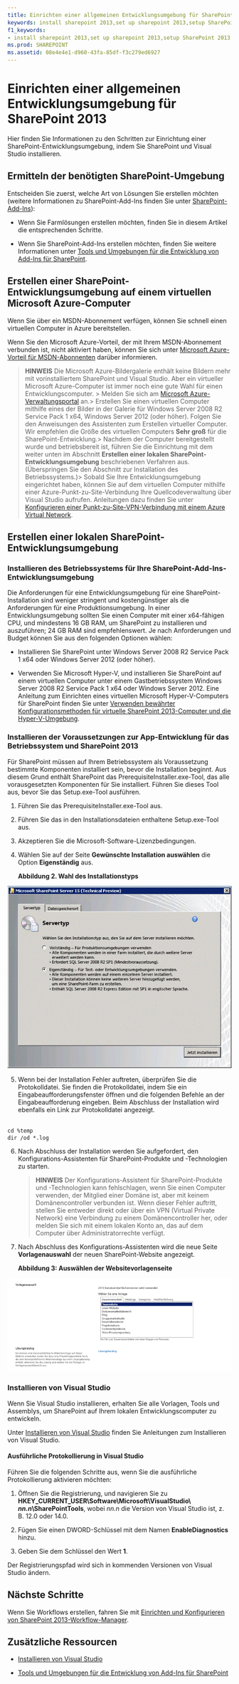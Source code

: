 ```yaml
---
title: Einrichten einer allgemeinen Entwicklungsumgebung für SharePoint 2013
keywords: install sharepoint 2013,set up sharepoint 2013,setup SharePoint 2013
f1_keywords:
- install sharepoint 2013,set up sharepoint 2013,setup SharePoint 2013
ms.prod: SHAREPOINT
ms.assetid: 08e4e4e1-d960-43fa-85df-f3c279ed6927
---
```



# Einrichten einer allgemeinen Entwicklungsumgebung für SharePoint 2013
Hier finden Sie Informationen zu den Schritten zur Einrichtung einer SharePoint-Entwicklungsumgebung, indem Sie SharePoint und Visual Studio installieren.
## Ermitteln der benötigten SharePoint-Umgebung
<a name="SP15_bk_determinedevenv"> </a>

Entscheiden Sie zuerst, welche Art von Lösungen Sie erstellen möchten (weitere Informationen zu SharePoint-Add-Ins finden Sie unter  [SharePoint-Add-Ins](http://msdn.microsoft.com/library/cd1eda9e-8e54-4223-93a9-a6ea0d18df70%28Office.15%29.aspx)):
  
    
    

- Wenn Sie Farmlösungen erstellen möchten, finden Sie in diesem Artikel die entsprechenden Schritte.
    
  
- Wenn Sie SharePoint-Add-Ins erstellen möchten, finden Sie weitere Informationen unter  [Tools und Umgebungen für die Entwicklung von Add-Ins für SharePoint](http://msdn.microsoft.com/library/6906eb86-8270-4098-8106-1e8d0d3c212e%28Office.15%29.aspx).
    
  

## Erstellen einer SharePoint-Entwicklungsumgebung auf einem virtuellen Microsoft Azure-Computer
<a name="SP15_bk_devenvazure"> </a>

Wenn Sie über ein MSDN-Abonnement verfügen, können Sie schnell einen virtuellen Computer in Azure bereitstellen.
  
    
    
Wenn Sie den Microsoft Azure-Vorteil, der mit Ihrem MSDN-Abonnement verbunden ist, nicht aktiviert haben, können Sie sich unter  [Microsoft Azure-Vorteil für MSDN-Abonnenten](http://azure.microsoft.com/de-de/pricing/member-offers/msdn-benefits/) darüber informieren.
  
    
    

> **HINWEIS**
> Die Microsoft Azure-Bildergalerie enthält keine Bildern mehr mit vorinstalliertem SharePoint und Visual Studio. Aber ein virtueller Microsoft Azure-Computer ist immer noch eine gute Wahl für einen Entwicklungscomputer. > Melden Sie sich am  [Microsoft Azure-Verwaltungsportal](https://manage.windowsazure.com) an.> Erstellen Sie einen virtuellen Computer mithilfe eines der Bilder in der Galerie für Windows Server 2008 R2 Service Pack 1 x64, Windows Server 2012 (oder höher). Folgen Sie den Anweisungen des Assistenten zum Erstellen virtueller Computer. Wir empfehlen die Größe des virtuellen Computers **Sehr groß** für die SharePoint-Entwicklung.> Nachdem der Computer bereitgestellt wurde und betriebsbereit ist, führen Sie die Einrichtung mit dem weiter unten im Abschnitt **Erstellen einer lokalen SharePoint-Entwicklungsumgebung** beschriebenen Verfahren aus. (Überspringen Sie den Abschnitt zur Installation des Betriebssystems.)> Sobald Sie Ihre Entwicklungsumgebung eingerichtet haben, können Sie auf dem virtuellen Computer mithilfe einer Azure-Punkt-zu-Site-Verbindung Ihre Quellcodeverwaltung über Visual Studio aufrufen. Anleitungen dazu finden Sie unter  [Konfigurieren einer Punkt-zu-Site-VPN-Verbindung mit einem Azure Virtual Network](https://azure.microsoft.com/de-de/documentation/articles/vpn-gateway-point-to-site-create/). 
  
    
    


## Erstellen einer lokalen SharePoint-Entwicklungsumgebung
<a name="SP15_bk_devenvazure"> </a>


  
    
    

### Installieren des Betriebssystems für Ihre SharePoint-Add-Ins-Entwicklungsumgebung
<a name="SP15_bk_InstallOS"> </a>

Die Anforderungen für eine Entwicklungsumgebung für eine SharePoint-Installation sind weniger stringent und kostengünstiger als die Anforderungen für eine Produktionsumgebung. In einer Entwicklungsumgebung sollten Sie einen Computer mit einer x64-fähigen CPU, und mindestens 16 GB RAM, um SharePoint zu installieren und auszuführen; 24 GB RAM sind empfehlenswert. Je nach Anforderungen und Budget können Sie aus den folgenden Optionen wählen:
  
    
    

- Installieren Sie SharePoint unter Windows Server 2008 R2 Service Pack 1 x64 oder Windows Server 2012 (oder höher).
    
  
- Verwenden Sie Microsoft Hyper-V, und installieren Sie SharePoint auf einem virtuellen Computer unter einem Gastbetriebssystem Windows Server 2008 R2 Service Pack 1 x64 oder Windows Server 2012. Eine Anleitung zum Einrichten eines virtuellen Microsoft Hyper-V-Computers für SharePoint finden Sie unter  [Verwenden bewährter Konfigurationsmethoden für virtuelle SharePoint 2013-Computer und die Hyper-V-Umgebung](http://technet.microsoft.com/de-de/library/ff621103%28v=office.15%29.aspx).
    
  

### Installieren der Voraussetzungen zur App-Entwicklung für das Betriebssystem und SharePoint 2013
<a name="SP15_bk_prereqsOS"> </a>

Für SharePoint müssen auf Ihrem Betriebssystem als Voraussetzung bestimmte Komponenten installiert sein, bevor die Installation beginnt. Aus diesem Grund enthält SharePoint das PrerequisiteInstaller.exe-Tool, das alle vorausgesetzten Komponenten für Sie installiert. Führen Sie dieses Tool aus, bevor Sie das Setup.exe-Tool ausführen.
  
    
    

1. Führen Sie das PrerequisiteInstaller.exe-Tool aus.
    
  
2. Führen Sie das in den Installationsdateien enthaltene Setup.exe-Tool aus.
    
  
3. Akzeptieren Sie die Microsoft-Software-Lizenzbedingungen.
    
  
4. Wählen Sie auf der Seite **Gewünschte Installation auswählen** die Option **Eigenständig** aus.
    
   **Abbildung 2. Wahl des Installationstyps**

  

![SharePoint 2013-Installationsservertyp](images/SP15_app_ServerType.gif)
  

  

  
5. Wenn bei der Installation Fehler auftreten, überprüfen Sie die Protokolldatei. Sie finden die Protokolldatei, indem Sie ein Eingabeaufforderungsfenster öffnen und die folgenden Befehle an der Eingabeaufforderung eingeben. Beim Abschluss der Installation wird ebenfalls ein Link zur Protokolldatei angezeigt.
    
  ```
  
cd %temp
dir /od *.log
  ```

6. Nach Abschluss der Installation werden Sie aufgefordert, den Konfigurations-Assistenten für SharePoint-Produkte und -Technologien zu starten.
    
    > **HINWEIS**
      > Der Konfigurations-Assistent für SharePoint-Produkte und -Technologien kann fehlschlagen, wenn Sie einen Computer verwenden, der Mitglied einer Domäne ist, aber mit keinem Domänencontroller verbunden ist. Wenn dieser Fehler auftritt, stellen Sie entweder direkt oder über ein VPN (Virtual Private Network) eine Verbindung zu einem Domänencontroller her, oder melden Sie sich mit einem lokalen Konto an, das auf dem Computer über Administratorrechte verfügt. 
7. Nach Abschluss des Konfigurations-Assistenten wird die neue Seite **Vorlagenauswahl** der neuen SharePoint-Website angezeigt.
    
   **Abbildung 3: Auswählen der Websitevorlagenseite**

  

![SharePoint 2013-Websitevorlagen](images/SP15_app_ChooseSiteTemplates.gif)
  

  

  

### Installieren von Visual Studio
<a name="SP15_bk_installVS"> </a>

Wenn Sie Visual Studio installieren, erhalten Sie alle Vorlagen, Tools und Assemblys, um SharePoint auf Ihrem lokalen Entwicklungscomputer zu entwickeln.
  
    
    
Unter  [Installieren von Visual Studio](http://msdn.microsoft.com/de-de/library/e2h7fzkw.aspx) finden Sie Anleitungen zum Installieren von Visual Studio.
  
    
    

#### Ausführliche Protokollierung in Visual Studio

Führen Sie die folgenden Schritte aus, wenn Sie die ausführliche Protokollierung aktivieren möchten:
  
    
    

1. Öffnen Sie die Registrierung, und navigieren Sie zu **HKEY_CURRENT_USER\\Software\\Microsoft\\VisualStudio\\ _nn.n_\\SharePointTools**, wobei _nn.n_ die Version von Visual Studio ist, z. B. 12.0 oder 14.0.
    
  
2. Fügen Sie einen DWORD-Schlüssel mit dem Namen **EnableDiagnostics** hinzu.
    
  
3. Geben Sie dem Schlüssel den Wert **1**.
    
  
Der Registrierungspfad wird sich in kommenden Versionen von Visual Studio ändern.
  
    
    

## Nächste Schritte
<a name="SP15_bk_devenvazure"> </a>

Wenn Sie Workflows erstellen, fahren Sie mit  [Einrichten und Konfigurieren von SharePoint 2013-Workflow-Manager](set-up-and-configure-sharepoint-2013-workflow-manager.md).
  
    
    

## Zusätzliche Ressourcen
<a name="SP15_bk_AddlResources"> </a>


-  [Installieren von Visual Studio](http://msdn.microsoft.com/de-de/library/e2h7fzkw.aspx)
    
  
-  [Tools und Umgebungen für die Entwicklung von Add-Ins für SharePoint](http://msdn.microsoft.com/library/6906eb86-8270-4098-8106-1e8d0d3c212e%28Office.15%29.aspx)
    
  

  
    
    

